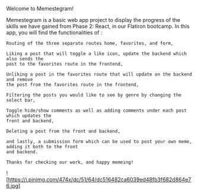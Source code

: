 Welcome to Memestegram!

Memestegram is a basic web app project to display the progress of the skills we have
gained from Phase 2: React, in our Flatiron bootcamp. In this app, you will find the
functionalities of :

    Routing of the three separate routes home, favorites, and form,

    Liking a post that will toggle a like icon, update the backend which also sends the 
    post to the favorites route in the frontend,

    Unliking a post in the favorites route that will update on the backend and remove 
    the post from the favorites route in the frontend,

    Filtering the posts you would like to see by genre by changing the select bar,

    Toggle hide/show comments as well as adding comments under each post which updates the 
    front and backend,

    Deleting a post from the front and backend,

    and lastly, a submission form which can be used to post your own meme, adding it both to the front
    and backend.

    Thanks for checking our work, and happy memeing! 

![https://i.pinimg.com/474x/dc/51/64/dc516482ca6039ed48fb3f682d864e76.jpg]